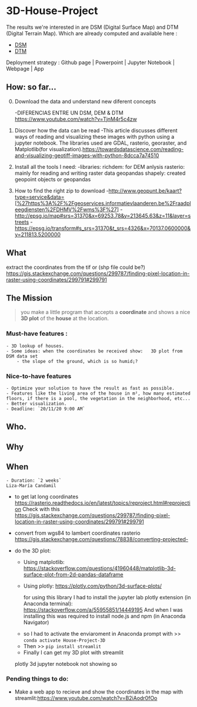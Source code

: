 # 3D-House-Project

 The results we're interested in are DSM (Digital Surface Map) and DTM (Digital Terrain Map).
 Which are already computed and available here :
 - [DSM](http://www.geopunt.be/download?container=dhm-vlaanderen-ii-dsm-raster-1m&title=Digitaal%20Hoogtemodel%20Vlaanderen%20II,%20DSM,%20raster,%201m)
 - [DTM](http://www.geopunt.be/download?container=dhm-vlaanderen-ii-dtm-raster-1m&title=Digitaal%20Hoogtemodel%20Vlaanderen%20II,%20DTM,%20raster,%201m)
 
 Deployment strategy :
	 Github page
	| Powerpoint
	| Jupyter Notebook
	| Webpage
	| App
## How: so far...
0. Download the data and understand new diferent concepts

    -DIFERENCIAS ENTRE UN DSM, DEM & DTM https://www.youtube.com/watch?v=TjnM4r5c4zw 

1. Discover how the data can be read
    -This article discusses different ways of reading and visualizing these images with python using a jupyter notebook. The libraries      used are GDAL, rasterio, georaster, and Matplotlib(for visualization).https://towardsdatascience.com/reading-and-visualizing-geotiff-images-with-python-8dcca7a74510 

2. Install all the tools I need:
    -libraries: 
        richdem: for DEM anlysis
        rasterio: mainly for reading and writing raster data
        geopandas
        shapely: created geopoint objects or geopandas
3. How to find the right zip to download
    -http://www.geopunt.be/kaart?type=service&data=[%27https%3A%2F%2Fgeoservices.informatievlaanderen.be%2Fraadpleegdiensten%2FDHMV%2Fwms%3F%27]
    -http://epsg.io/map#srs=31370&x=69253.78&y=213645.63&z=11&layer=streets
    -https://epsg.io/transform#s_srs=31370&t_srs=4326&x=70137.0600000&y=211813.5200000

        

  
## What 
 extract the coordinates from the tif or (shp file could be?)
 https://gis.stackexchange.com/questions/299787/finding-pixel-location-in-raster-using-coordinates/299791#299791
 


 ## The Mission
 > you make a little program that accepts a **coordinate** and shows a nice **3D plot** of the **house** at the location.
 
 ### Must-have features :
    - 3D lookup of houses.
    - Some ideas: when the coordinates be received show:   3D plot from DSM data set
        - the slope of the ground, which is so humid¡?

 ### Nice-to-have features
    - Optimize your solution to have the result as fast as possible.
    - Features like the living area of the house in m², how many estimated floors, if there is a pool, the vegetation in the neighborhood, etc... 
    - Better visualization.
    - Deadline: `20/11/20 9:00 AM`

## Who.

## Why

## When
    - Duration: `2 weeks`
    Liza-María Candamil
    

- to get lat long coordinates https://rasterio.readthedocs.io/en/latest/topics/reproject.html#reprojection
    Check with this https://gis.stackexchange.com/questions/299787/finding-pixel-location-in-raster-using-coordinates/299791#299791
    
- convert from wgs84 to lambert coordinates rasterio    
https://gis.stackexchange.com/questions/78838/converting-projected- 
- do the 3D plot:
    * Using matplotlib: https://stackoverflow.com/questions/41960448/matplotlib-3d-surface-plot-from-2d-pandas-dataframe 
        
    * Using plotly: https://plotly.com/python/3d-surface-plots/ 
    
        for using this library I had to install the jupyter lab plotly extension (in Anaconda terminal): https://stackoverflow.com/a/55955851/14449195
        And when I was installing this was required to install node.js and npm (in Anaconda Navigator)     
    - so I had to activate the enviaroment in Anaconda prompt with >> `conda activate House-Project-3D`
    - Then >> `pip install streamlit`
    - Finally I can get my 3D plot with streamlit
    
  plotly 3d jupyter notebook not showing so 

### Pending things to do:    
- Make a web app to recieve and show the coordinates in the map with streamlit:https://www.youtube.com/watch?v=B2iAodr0fOo



